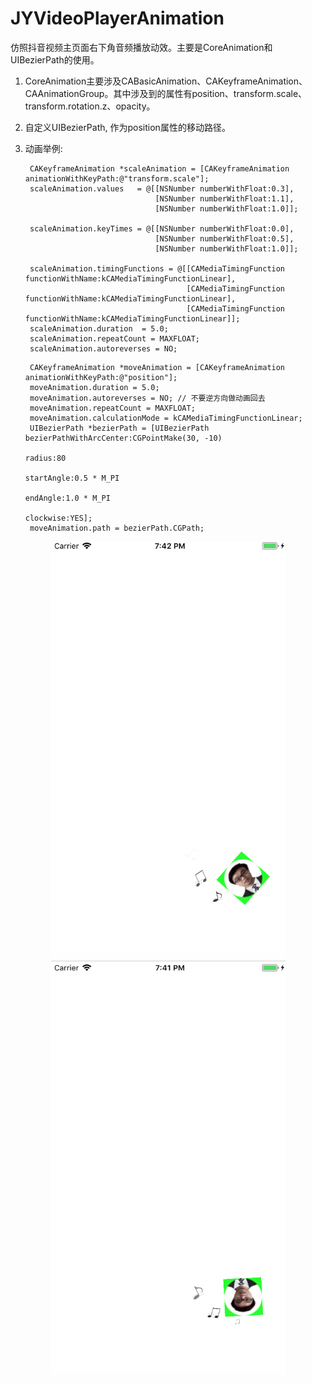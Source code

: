 # JYVideoPlayerAnimation
仿照抖音视频主页面右下角音频播放动效。主要是CoreAnimation和UIBezierPath的使用。
1. CoreAnimation主要涉及CABasicAnimation、CAKeyframeAnimation、CAAnimationGroup。其中涉及到的属性有position、transform.scale、transform.rotation.z、opacity。
2. 自定义UIBezierPath, 作为position属性的移动路径。
3. 动画举例:
   ~~~
    CAKeyframeAnimation *scaleAnimation = [CAKeyframeAnimation animationWithKeyPath:@"transform.scale"];
    scaleAnimation.values   = @[[NSNumber numberWithFloat:0.3],
                                [NSNumber numberWithFloat:1.1],
                                [NSNumber numberWithFloat:1.0]];
    
    scaleAnimation.keyTimes = @[[NSNumber numberWithFloat:0.0],
                                [NSNumber numberWithFloat:0.5],
                                [NSNumber numberWithFloat:1.0]];
    
    scaleAnimation.timingFunctions = @[[CAMediaTimingFunction functionWithName:kCAMediaTimingFunctionLinear],
                                       [CAMediaTimingFunction functionWithName:kCAMediaTimingFunctionLinear],
                                       [CAMediaTimingFunction functionWithName:kCAMediaTimingFunctionLinear]];
    scaleAnimation.duration  = 5.0;
    scaleAnimation.repeatCount = MAXFLOAT;
    scaleAnimation.autoreverses = NO;
   ~~~
   
   ~~~
    CAKeyframeAnimation *moveAnimation = [CAKeyframeAnimation animationWithKeyPath:@"position"];
    moveAnimation.duration = 5.0;
    moveAnimation.autoreverses = NO; // 不要逆方向做动画回去
    moveAnimation.repeatCount = MAXFLOAT;
    moveAnimation.calculationMode = kCAMediaTimingFunctionLinear;
    UIBezierPath *bezierPath = [UIBezierPath bezierPathWithArcCenter:CGPointMake(30, -10)
                                                              radius:80
                                                          startAngle:0.5 * M_PI
                                                            endAngle:1.0 * M_PI
                                                           clockwise:YES];
    moveAnimation.path = bezierPath.CGPath;
   ~~~

 <div align=center><img width="375" height="667" src="https://github.com/gujinyue1010/JYVideoPlayerAnimation/blob/master/运行效果/321.png"/></div>
 
 <div align=center><img width="375" height="667" src="https://github.com/gujinyue1010/JYVideoPlayerAnimation/blob/master/运行效果/123.png"/></div>

